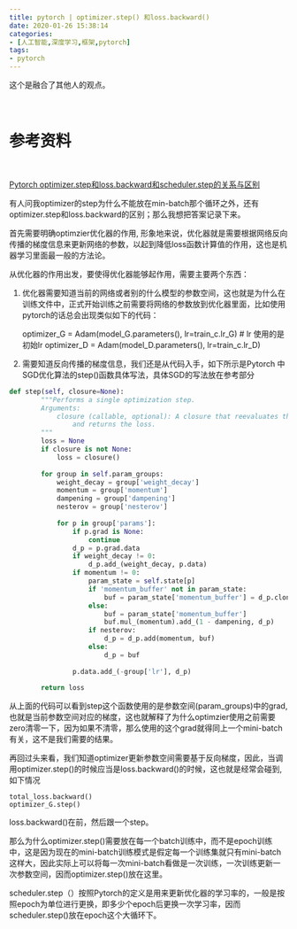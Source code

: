 ```yaml
---
title: pytorch | optimizer.step() 和loss.backward()
date: 2020-01-26 15:38:14
categories:
- [人工智能,深度学习,框架,pytorch]
tags:
- pytorch
---
```

这个是融合了其他人的观点。

<!-- more -->

<br/>

# 参考资料

<br/>

[Pytorch optimizer.step和loss.backward和scheduler.step的关系与区别](https://blog.csdn.net/xiaoxifei/article/details/87797935)

有人问我optimizer的step为什么不能放在min-batch那个循环之外，还有optimizer.step和loss.backward的区别；那么我想把答案记录下来。

首先需要明确optimzier优化器的作用, 形象地来说，优化器就是需要根据网络反向传播的梯度信息来更新网络的参数，以起到降低loss函数计算值的作用，这也是机器学习里面最一般的方法论。

从优化器的作用出发，要使得优化器能够起作用，需要主要两个东西：
	
1. 优化器需要知道当前的网络或者别的什么模型的参数空间，这也就是为什么在训练文件中，正式开始训练之前需要将网络的参数放到优化器里面，比如使用pytorch的话总会出现类似如下的代码：


	optimizer_G = Adam(model_G.parameters(), lr=train_c.lr_G)   # lr 使用的是初始lr
	optimizer_D = Adam(model_D.parameters(), lr=train_c.lr_D)


2. 需要知道反向传播的梯度信息，我们还是从代码入手，如下所示是Pytorch 中SGD优化算法的step()函数具体写法，具体SGD的写法放在参考部分

```python
def step(self, closure=None):
        """Performs a single optimization step.
        Arguments:
            closure (callable, optional): A closure that reevaluates the model
                and returns the loss.
        """
        loss = None
        if closure is not None:
            loss = closure()
 
        for group in self.param_groups:
            weight_decay = group['weight_decay']
            momentum = group['momentum']
            dampening = group['dampening']
            nesterov = group['nesterov']
 
            for p in group['params']:
                if p.grad is None:
                    continue
                d_p = p.grad.data
                if weight_decay != 0:
                    d_p.add_(weight_decay, p.data)
                if momentum != 0:
                    param_state = self.state[p]
                    if 'momentum_buffer' not in param_state:
                        buf = param_state['momentum_buffer'] = d_p.clone()
                    else:
                        buf = param_state['momentum_buffer']
                        buf.mul_(momentum).add_(1 - dampening, d_p)
                    if nesterov:
                        d_p = d_p.add(momentum, buf)
                    else:
                        d_p = buf
 
                p.data.add_(-group['lr'], d_p)
 
        return loss
```

从上面的代码可以看到step这个函数使用的是参数空间(param_groups)中的grad,也就是当前参数空间对应的梯度，这也就解释了为什么optimzier使用之前需要zero清零一下，因为如果不清零，那么使用的这个grad就得同上一个mini-batch有关，这不是我们需要的结果。

再回过头来看，我们知道optimizer更新参数空间需要基于反向梯度，因此，当调用optimizer.step()的时候应当是loss.backward()的时候，这也就是经常会碰到,如下情况


	total_loss.backward()
	optimizer_G.step()

loss.backward()在前，然后跟一个step。

那么为什么optimizer.step()需要放在每一个batch训练中，而不是epoch训练中，这是因为现在的mini-batch训练模式是假定每一个训练集就只有mini-batch这样大，因此实际上可以将每一次mini-batch看做是一次训练，一次训练更新一次参数空间，因而optimizer.step()放在这里。

scheduler.step（）按照Pytorch的定义是用来更新优化器的学习率的，一般是按照epoch为单位进行更换，即多少个epoch后更换一次学习率，因而scheduler.step()放在epoch这个大循环下。
